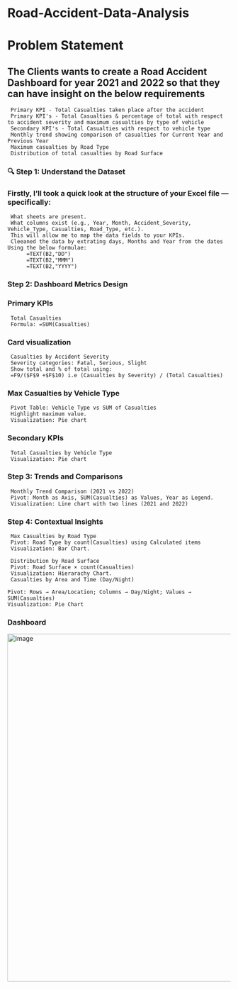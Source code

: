 # Road-Accident-Data-Analysis

# Problem Statement

## The Clients wants to create a Road Accident Dashboard for year 2021 and 2022 so that they can have insight on the below requirements
     Primary KPI - Total Casualties taken place after the accident
     Primary KPI's - Total Casualties & percentage of total with respect to accident severity and maximum casualties by type of vehicle
     Secondary KPI's - Total Casualties with respect to vehicle type
     Monthly trend showing comparison of casualties for Current Year and Previous Year
     Maximum casualties by Road Type
     Distribution of total casualties by Road Surface

### 🔍 Step 1: Understand the Dataset
### Firstly, I’ll took a quick look at the structure of your Excel file — specifically:
     What sheets are present.
     What columns exist (e.g., Year, Month, Accident_Severity, Vehicle_Type, Casualties, Road_Type, etc.).
     This will allow me to map the data fields to your KPIs.
     Cleeaned the data by extrating days, Months and Year from the dates Using the below formulae:
          =TEXT(B2,"DD")
          =TEXT(B2,"MMM")
          =TEXT(B2,"YYYY")

### Step 2: Dashboard Metrics Design
### Primary KPIs
     Total Casualties
     Formula: =SUM(Casualties)
### Card visualization
     Casualties by Accident Severity
     Severity categories: Fatal, Serious, Slight
     Show total and % of total using:
     =F9/($F$9 +$F$10) i.e (Casualties by Severity) / (Total Casualties)

### Max Casualties by Vehicle Type
     Pivot Table: Vehicle Type vs SUM of Casualties
     Highlight maximum value.
     Visualization: Pie chart 

### Secondary KPIs
     Total Casualties by Vehicle Type
     Visualization: Pie chart

### Step 3: Trends and Comparisons
     Monthly Trend Comparison (2021 vs 2022)
     Pivot: Month as Axis, SUM(Casualties) as Values, Year as Legend.
     Visualization: Line chart with two lines (2021 and 2022)

### Step 4: Contextual Insights
     Max Casualties by Road Type
     Pivot: Road Type by count(Casualties) using Calculated items
     Visualization: Bar Chart.

	 Distribution by Road Surface
     Pivot: Road Surface × count(Casualties)
     Visualization: Hierarachy Chart.
     Casualties by Area and Time (Day/Night)

	Pivot: Rows → Area/Location; Columns → Day/Night; Values → SUM(Casualties)
	Visualization: Pie Chart

### Dashboard
																
<img width="1868" height="785" alt="image" src="https://github.com/user-attachments/assets/94799f7b-c52b-48bd-95b5-bd3eb4229c32" />



     

    
